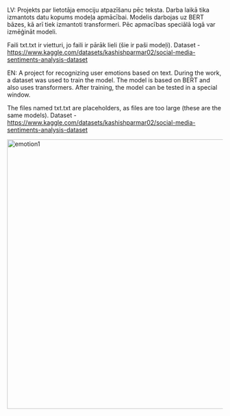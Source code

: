 LV:
Projekts par lietotāja emociju atpazīšanu pēc teksta. Darba laikā tika izmantots datu kopums modeļa apmācībai. Modelis darbojas uz BERT bāzes, kā arī tiek izmantoti transformeri. Pēc apmacības speciālā logā var izmēģināt modeli. 

Faili txt.txt ir vietturi, jo faili ir pārāk lieli (šie ir paši modeļi). Dataset - https://www.kaggle.com/datasets/kashishparmar02/social-media-sentiments-analysis-dataset

EN:
A project for recognizing user emotions based on text. During the work, a dataset was used to train the model. The model is based on BERT and also uses transformers. After training, the model can be tested in a special window.

The files named txt.txt are placeholders, as files are too large (these are the same models). Dataset - https://www.kaggle.com/datasets/kashishparmar02/social-media-sentiments-analysis-dataset

<img width="996" height="629" alt="emotion1" src="https://github.com/user-attachments/assets/b574abf4-f3e7-42d3-ac00-f4c4df3f5d5a" />
